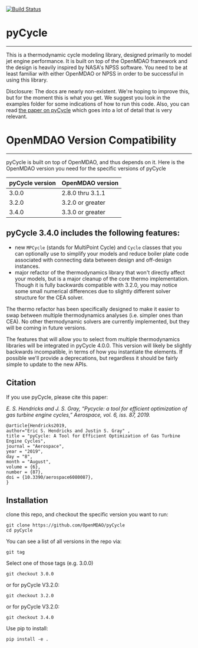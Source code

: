 [![Build Status](https://travis-ci.org/OpenMDAO/pyCycle.svg?branch=master)](https://travis-ci.org/OpenMDAO/pyCycle)

# pyCycle
--------------

This is a thermodynamic cycle modeling library, designed primarily to model jet engine performance. 
It is built on top of the OpenMDAO framework and the design is heavily inspired by NASA's NPSS software.
You need to be at least familiar with either OpenMDAO or NPSS in order to be successful in using this library. 

Disclosure: The docs are nearly non-existent. We're hoping to improve this, but for the moment this is what you get. 
We suggest you look in the examples folder for some indications of how to run this code. 
Also, you can read [the paper on pyCycle](https://www.mdpi.com/2226-4310/6/8/87/pdf) which goes into a lot of detail that is very relevant. 


# OpenMDAO Version Compatibility
----------------------------------
pyCycle is built on top of OpenMDAO, and thus depends on it. 
Here is the OpenMDAO version you need for the specific versions of pyCycle

| pyCycle version  | OpenMDAO version |
| -----------------| -------------    |
| 3.0.0            | 2.8.0 thru 3.1.1  |
| 3.2.0            | 3.2.0 or greater  |
| 3.4.0            | 3.3.0 or greater  |

## pyCycle 3.4.0 includes the following features: 
* new `MPCycle` (stands for MultiPoint Cycle) and `Cycle` classes that you can optionally use to simplify your models and reduce boiler plate code associated with connecting data between design and off-design instances. 
* major refactor of the thermodynamics library that won't directly affect your models, but is a major cleanup of the core thermo implementation. Though it is fully backwards compatible with 3.2.0, you may notice some small numerical differences due to slightly different solver structure for the CEA solver. 

The thermo refactor has been specifically designed to make it easier to swap between multiple thermodynamics analyses (i.e. simpler ones than CEA). 
No other thermodynamic solvers are currently implemented, but they will be coming in future versions. 

The features that will allow you to select from multiple thermodynamics libraries will be integrated in pyCycle 4.0.0. 
This version will likely be slightly backwards incompatible, in terms of how you instantiate the elements. 
If possible we'll provide a deprecations, but regardless it should be fairly simple to update to the new APIs. 


## Citation

If you use pyCycle, please cite this paper: 

*E. S. Hendricks and J. S. Gray, “Pycycle: a tool for efficient optimization of gas turbine engine cycles,” Aerospace, vol. 6, iss. 87, 2019.*

    @article{Hendricks2019, 
    author="Eric S. Hendricks and Justin S. Gray" , 
    title = "pyCycle: A Tool for Efficient Optimization of Gas Turbine Engine Cycles", 
    journal = "Aerospace", 
    year = "2019", 
    day = "8", 
    month = "August",
    volume = {6},  
    number = {87},
    doi = {10.3390/aerospace6080087},
    }

## Installation 

clone this repo, and checkout the specific version you want to run: 

    git clone https://github.com/OpenMDAO/pyCycle
    cd pyCycle

You can see a list of all versions in the repo via: 

    git tag

Select one of those tags (e.g. 3.0.0)

    git checkout 3.0.0

or for pyCycle V3.2.0: 

    git checkout 3.2.0

or for pyCycle V3.2.0: 

    git checkout 3.4.0

Use pip to install: 

    pip install -e .